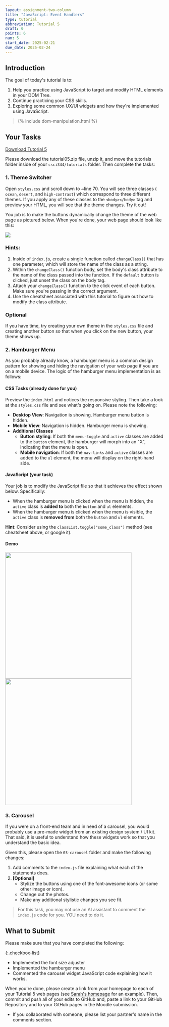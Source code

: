 ```yaml
---
layout: assignment-two-column
title: "JavaScript: Event Handlers"
type: tutorial
abbreviation: Tutorial 5
draft: 0
points: 6
num: 5
start_date: 2025-02-21
due_date: 2025-02-24
---
```


<style>
    .container > * {
        height: 400px;
        width: auto;
        max-width: 100% !important;
    }

    table {
        width: 90%;
        max-width: 100%;
    }
</style>

## Introduction 
The goal of today's tutorial is to:
1. Help you practice using JavaScript to target and modify HTML elements in your DOM Tree.
1. Continue practicing your CSS skills.
1. Exploring some common UX/UI widgets and how they're implemented using JavaScript.

<blockquote class="info">
{% include dom-manipulation.html %}
</blockquote>

## Your Tasks

<a href="/spring2025/course-files/tutorials/tutorial05.zip" class="nu-button">Download Tutorial 5 <i class="fas fa-download"></i></a> 

Please download the tutorial05.zip file, unzip it, and move the tutorials folder inside of your `csci344/tutorials` folder. Then complete the tasks:

### 1. Theme Switcher
Open `styles.css` and scroll down to ~line 70. You will see three classes ( `ocean`, `desert`, and `high-contrast`) which correspond to three different themes. If you apply any of these classes to the `<body></body>` tag and preview your HTML, you will see that the theme changes. Try it out! 

You job is to make the buttons dynamically change the theme of the web page as pictured below. When you're done, your web page should look like this:

<img class="large frame" src="/spring2025/assets/images/tutorials/tutorial05/theme-switcher.gif" />

### Hints:
1. Inside of `index.js`, create a single function called `changeClass()` that has one parameter, which will store the name of the class as a string.
2. Within the `changeClass()` function body, set the body's class attribute to the name of the class passed into the function. If the `default` button is clicked, just unset the class on the body tag.
3. Attach your `changeClass()` function to the click event of each button. Make sure you're passing in the correct argument. 
4. Use the cheatsheet associated with this tutorial to figure out how to modify the class attribute.

### Optional
If you have time, try creating your own theme in the `styles.css` file and creating another button so that when you click on the new button, your theme shows up.



### 2. Hamburger Menu
As you probably already know, a hamburger menu is a common design pattern for showing and hiding the navigation of your web page if you are on a mobile device. The logic of the hamburger menu implementation is as follows:

#### CSS Tasks (already done for you)
Preview the `index.html` and notices the responsive styling. Then take a look at the `styles.css` file and see what's going on. Please note the following:

* **Desktop View**: Navigation is showing. Hamburger menu button is hidden.
* **Mobile View**: Navigation is hidden. Hamburger menu is showing.
* **Additional Classes**
    * **Button styling**: If both the `menu-toggle` and `active` classes are added to the `button` element, the hamburger will morph into an "X", indicating that the menu is open.
    * **Mobile navigation**: If both the `nav-links` and `active` classes are added to the `ul` element, the menu will display on the right-hand side.

#### JavaScript (your task)
Your job is to modify the JavaScript file so that it achieves the effect shown below. Specifically:
* When the hamburger menu is clicked when the menu is hidden, the `active` class is **added to** both the `button` and `ul` elements.
* When the hamburger menu is clicked when the menu is visible, the `active` class is **removed from** both the `button` and `ul` elements.

**Hint**: Consider using the `classList.toggle("some_class")` method (see cheatsheet above, or google it).

#### Demo
<div class="container">
    <img class="small frame" src="/spring2025/assets/images/tutorials/tutorial05/hamburger.gif" />
    <img class="small frame" src="/spring2025/assets/images/tutorials/tutorial05/desktop-hamburger.png" />
</div>

### 3. Carousel
If you were on a front-end team and in need of a carousel, you would probably use a pre-made widget from an existing design system / UI kit. That said, it is useful to understand how these widgets work so that you understand the basic idea.

Given this, please open the `03-carousel` folder and make the following changes:
1. Add comments to the `index.js` file explaining what each of the statements does.
2. **[Optional]** 
    * Stylize the buttons using one of the font-awesome icons (or some other image or icon).
    * Change out the photos.
    * Make any additional stylistic changes you see fit.

> For this task, you may not use an AI assistant to comment the `index.js` code for you. YOU need to do it.




## What to Submit
Please make sure that you have completed the following:

{:.checkbox-list}
* Implemented the font size adjuster
* Implemented the hamburger menu
* Commented the carousel widget JavaScript code explaining how it works.

When you're done, please create a link from your homepage to each of your Tutorial 5 web pages (see <a href="https://vanwars.github.io/csci344" target="_blank">Sarah's homepage</a> for an example). Then, commit and push all of your edits to GitHub and, paste a link to your GitHub Repository and to your GitHub pages in the Moodle submission.

* If you collaborated with someone, please list your partner's name in the comments section.

